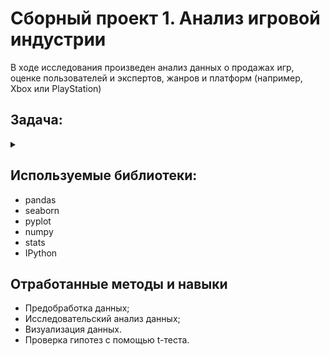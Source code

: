 
# Сборный проект 1. Анализ игровой индустрии
В ходе исследования произведен анализ данных о продажах игр, оценке пользователей и экспертов, жанров и платформ (например, Xbox или PlayStation)
## Задача:
<details><summary></summary>
Выявить определяющие успешность игры закономерности. Это позволит сделать ставку на потенциально популярный продукт и спланировать рекламную кампанию на 2017 год.<br/>
В наборе данных попадается аббревиатура ESRB (Entertainment Software Rating Board) — это ассоциация, определяющая возрастной рейтинг компьютерных игр.<br/>
ESRB оценивает игровой контент и присваивает ему подходящую возрастную категорию, например, «Для взрослых», «Для детей младшего возраста» или «Для подростков».
</details>
  

## Используемые библиотеки:
* pandas 
* seaborn 
* pyplot 
* numpy 
* stats 
* IPython

## Отработанные методы и навыки
* Предобработка данных;
* Исследовательский анализ данных;
* Визуализация данных.
* Проверка гипотез с помощью t-теста.
